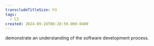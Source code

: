 ```yaml
---
transcludeTitleSize: h3
tags:
  - C3
created: 2024-09-26T08:28:59.000-0400
---
```

demonstrate an understanding of the software development process.